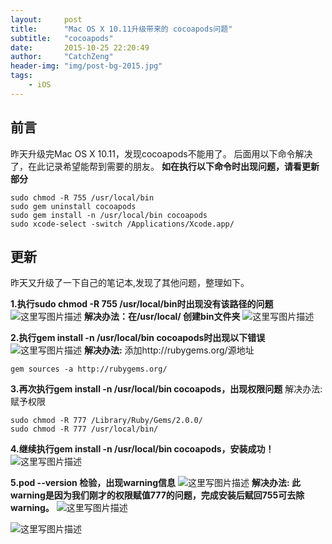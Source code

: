 ```yaml
---
layout:     post
title:      "Mac OS X 10.11升级带来的 cocoapods问题"
subtitle:   "cocoapods"
date:       2015-10-25 22:20:49
author:     "CatchZeng"
header-img: "img/post-bg-2015.jpg"
tags:
    - iOS
---
```

<span id="busuanzi_container_page_pv"></span>

## 前言
昨天升级完Mac OS X 10.11，发现cocoapods不能用了。
后面用以下命令解决了，在此记录希望能帮到需要的朋友。
**如在执行以下命令时出现问题，请看更新部分**
```
sudo chmod -R 755 /usr/local/bin
sudo gem uninstall cocoapods
sudo gem install -n /usr/local/bin cocoapods
sudo xcode-select -switch /Applications/Xcode.app/
```

## 更新
昨天又升级了一下自己的笔记本,发现了其他问题，整理如下。

**1.执行sudo chmod -R 755 /usr/local/bin时出现没有该路径的问题**
![这里写图片描述](http://img.blog.csdn.net/20151016090830621)
**解决办法：在/usr/local/ 创建bin文件夹**
![这里写图片描述](http://img.blog.csdn.net/20151016090937267)

**2.执行gem install -n /usr/local/bin cocoapods时出现以下错误**
![这里写图片描述](http://img.blog.csdn.net/20151016091828609)
**解决办法:** 添加http://rubygems.org/源地址
```
gem sources -a http://rubygems.org/
```
**3.再次执行gem install -n /usr/local/bin cocoapods，出现权限问题**
解决办法:赋予权限
```
sudo chmod -R 777 /Library/Ruby/Gems/2.0.0/
sudo chmod -R 777 /usr/local/bin/
```
**4.继续执行gem install -n /usr/local/bin cocoapods，安装成功！**
![这里写图片描述](http://img.blog.csdn.net/20151016092817880)

**5.pod --version 检验，出现warning信息**
![这里写图片描述](http://img.blog.csdn.net/20151016092858432)
**解决办法: 此warning是因为我们刚才的权限赋值777的问题，完成安装后赋回755可去除warning。**
![这里写图片描述](http://img.blog.csdn.net/20151016093443798)

![这里写图片描述](http://img.blog.csdn.net/20151015160729240)
